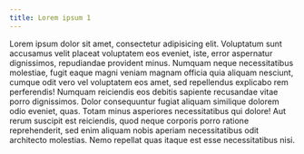 ```yaml
---
title: Lorem ipsum 1
---
```

Lorem ipsum dolor sit amet, consectetur adipisicing elit. Voluptatum sunt accusamus velit placeat voluptatem eos eveniet, iste, error aspernatur dignissimos, repudiandae provident minus.<wiecej> Numquam neque necessitatibus molestiae, fugit eaque magni veniam magnam officia quia aliquam nesciunt, cumque odit vero vel voluptatem eos amet, sed repellendus explicabo rem perferendis! Numquam reiciendis eos debitis sapiente recusandae vitae porro dignissimos. Dolor consequuntur fugiat aliquam similique dolorem odio eveniet, quas. Totam minus asperiores necessitatibus qui dolore! Aut rerum suscipit est reiciendis, quod neque corporis porro ratione reprehenderit, sed enim aliquam nobis aperiam necessitatibus odit architecto molestias. Nemo repellat quas itaque est esse necessitatibus nisi.
